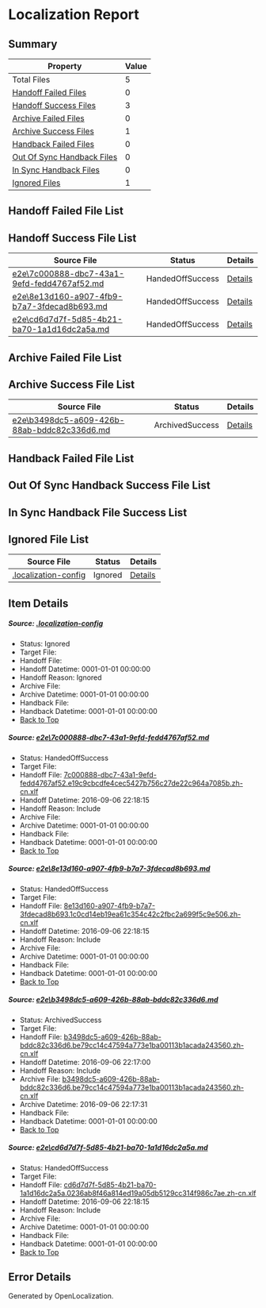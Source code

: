 # <a name='report-top'></a> Localization Report

## Summary
 Property | Value 
 -------- | ----- 
 Total Files | 5
[ Handoff Failed Files ](#handoff-failed-list)| 0
[ Handoff Success Files ](#handoff-success-list)| 3
[ Archive Failed Files ](#archive-failed-list)| 0
[ Archive Success Files ](#archive-success-list)| 1
[ Handback Failed Files ](#handback-failed-list)| 0
[ Out Of Sync Handback Files ](#outofsync-handback-success-list)| 0
[ In Sync Handback Files ](#insync-handback-success-list)| 0
[ Ignored Files ](#ignored-list)| 1

## <a name='handoff-failed-list'></a> Handoff Failed File List

## <a name='handoff-success-list'></a> Handoff Success File List
 Source File | Status | Details 
 ----------- | ------ | ------- 
 [e2e\7c000888-dbc7-43a1-9efd-fedd4767af52.md](https://github.com/OpenLocalizationTestOrg/ol-test0/blob/0fdae68ae06e0a08acc3cafd46a02fe38eebcfcc/e2e/7c000888-dbc7-43a1-9efd-fedd4767af52.md) | HandedOffSuccess | [Details](#6b95acb1128238e7b1f5291f5b74c3c4c02b251b1)
 [e2e\8e13d160-a907-4fb9-b7a7-3fdecad8b693.md](https://github.com/OpenLocalizationTestOrg/ol-test0/blob/a58a70b4c289336292afaf09c3058ffd062487ec/e2e/8e13d160-a907-4fb9-b7a7-3fdecad8b693.md) | HandedOffSuccess | [Details](#783bc8e8b318b753f883c2c93d5e8ce432b6f3712)
 [e2e\cd6d7d7f-5d85-4b21-ba70-1a1d16dc2a5a.md](https://github.com/OpenLocalizationTestOrg/ol-test0/blob/0fdae68ae06e0a08acc3cafd46a02fe38eebcfcc/e2e/cd6d7d7f-5d85-4b21-ba70-1a1d16dc2a5a.md) | HandedOffSuccess | [Details](#ef7a44d367bbae5bcad7f82f0db3d21143c6716f4)

## <a name='archive-failed-list'></a> Archive Failed File List

## <a name='archive-success-list'></a> Archive Success File List
 Source File | Status | Details 
 ----------- | ------ | ------- 
 [e2e\b3498dc5-a609-426b-88ab-bddc82c336d6.md](https://github.com/OpenLocalizationTestOrg/ol-test0/blob/38dfbd222f8bbad3c316f7e55f7c7a3baab621a5/e2e/b3498dc5-a609-426b-88ab-bddc82c336d6.md) | ArchivedSuccess | [Details](#4f0cc7ab27902f1970f060e03deca0fb01cd39683)

## <a name='handback-failed-list'></a> Handback Failed File List

## <a name='outofsync-handback-success-list'></a> Out Of Sync Handback Success File List

## <a name='insync-handback-success-list'></a> In Sync Handback File Success List

## <a name='ignored-list'></a> Ignored File List
 Source File | Status | Details 
 ----------- | ------ | ------- 
 [.localization-config](https://github.com/OpenLocalizationTestOrg/ol-test0/blob/0fdae68ae06e0a08acc3cafd46a02fe38eebcfcc/.localization-config) | Ignored | [Details](#3d4f252ac210baf56311d7e97dcc2db10974dbd20)

## Item Details
##### <a name='3d4f252ac210baf56311d7e97dcc2db10974dbd20'></a> Source: [.localization-config](https://github.com/OpenLocalizationTestOrg/ol-test0/blob/0fdae68ae06e0a08acc3cafd46a02fe38eebcfcc/.localization-config)
* Status: Ignored
* Target File: 
* Handoff File: 
* Handoff Datetime: 0001-01-01 00:00:00
* Handoff Reason: Ignored
* Archive File: 
* Archive Datetime: 0001-01-01 00:00:00
* Handback File: 
* Handback Datetime: 0001-01-01 00:00:00
* [Back to Top](#report-top)

##### <a name='6b95acb1128238e7b1f5291f5b74c3c4c02b251b1'></a> Source: [e2e\7c000888-dbc7-43a1-9efd-fedd4767af52.md](https://github.com/OpenLocalizationTestOrg/ol-test0/blob/0fdae68ae06e0a08acc3cafd46a02fe38eebcfcc/e2e/7c000888-dbc7-43a1-9efd-fedd4767af52.md)
* Status: HandedOffSuccess
* Target File: 
* Handoff File: [7c000888-dbc7-43a1-9efd-fedd4767af52.e19c9cbcdfe4cec5427b756c27de22c964a7085b.zh-cn.xlf](https://github.com/OpenLocalizationTestOrg/ol-test0-handoff/blob/c3e7c83e874ec6980aed93365495ce28142be007/ol-handoff/OpenLocalizationTestOrg/ol-test0-zhcn/ci/7c000888-dbc7-43a1-9efd-fedd4767af52.e19c9cbcdfe4cec5427b756c27de22c964a7085b.zh-cn.xlf)
* Handoff Datetime: 2016-09-06 22:18:15
* Handoff Reason: Include
* Archive File: 
* Archive Datetime: 0001-01-01 00:00:00
* Handback File: 
* Handback Datetime: 0001-01-01 00:00:00
* [Back to Top](#report-top)

##### <a name='783bc8e8b318b753f883c2c93d5e8ce432b6f3712'></a> Source: [e2e\8e13d160-a907-4fb9-b7a7-3fdecad8b693.md](https://github.com/OpenLocalizationTestOrg/ol-test0/blob/a58a70b4c289336292afaf09c3058ffd062487ec/e2e/8e13d160-a907-4fb9-b7a7-3fdecad8b693.md)
* Status: HandedOffSuccess
* Target File: 
* Handoff File: [8e13d160-a907-4fb9-b7a7-3fdecad8b693.1c0cd14eb19ea61c354c42c2fbc2a699f5c9e506.zh-cn.xlf](https://github.com/OpenLocalizationTestOrg/ol-test0-handoff/blob/c3e7c83e874ec6980aed93365495ce28142be007/ol-handoff/OpenLocalizationTestOrg/ol-test0-zhcn/ci/8e13d160-a907-4fb9-b7a7-3fdecad8b693.1c0cd14eb19ea61c354c42c2fbc2a699f5c9e506.zh-cn.xlf)
* Handoff Datetime: 2016-09-06 22:18:15
* Handoff Reason: Include
* Archive File: 
* Archive Datetime: 0001-01-01 00:00:00
* Handback File: 
* Handback Datetime: 0001-01-01 00:00:00
* [Back to Top](#report-top)

##### <a name='4f0cc7ab27902f1970f060e03deca0fb01cd39683'></a> Source: [e2e\b3498dc5-a609-426b-88ab-bddc82c336d6.md](https://github.com/OpenLocalizationTestOrg/ol-test0/blob/38dfbd222f8bbad3c316f7e55f7c7a3baab621a5/e2e/b3498dc5-a609-426b-88ab-bddc82c336d6.md)
* Status: ArchivedSuccess
* Target File: 
* Handoff File: [b3498dc5-a609-426b-88ab-bddc82c336d6.be79cc14c47594a773e1ba00113b1acada243560.zh-cn.xlf](https://github.com/OpenLocalizationTestOrg/ol-test0-handoff/blob/896d0e8206c75ab99706c392aac830e579e3c57e/ol-handoff/OpenLocalizationTestOrg/ol-test0-zhcn/ci/ht/b3498dc5-a609-426b-88ab-bddc82c336d6.be79cc14c47594a773e1ba00113b1acada243560.zh-cn.xlf)
* Handoff Datetime: 2016-09-06 22:17:00
* Handoff Reason: Include
* Archive File: [b3498dc5-a609-426b-88ab-bddc82c336d6.be79cc14c47594a773e1ba00113b1acada243560.zh-cn.xlf](https://github.com/OpenLocalizationTestOrg/ol-test0-handoff/blob/04918bc90ad507cea48311964280fd2f7ba5c31f/ol-archive/OpenLocalizationTestOrg/ol-test0-zhcn/ci/ht/b3498dc5-a609-426b-88ab-bddc82c336d6.be79cc14c47594a773e1ba00113b1acada243560.zh-cn.xlf)
* Archive Datetime: 2016-09-06 22:17:31
* Handback File: 
* Handback Datetime: 0001-01-01 00:00:00
* [Back to Top](#report-top)

##### <a name='ef7a44d367bbae5bcad7f82f0db3d21143c6716f4'></a> Source: [e2e\cd6d7d7f-5d85-4b21-ba70-1a1d16dc2a5a.md](https://github.com/OpenLocalizationTestOrg/ol-test0/blob/0fdae68ae06e0a08acc3cafd46a02fe38eebcfcc/e2e/cd6d7d7f-5d85-4b21-ba70-1a1d16dc2a5a.md)
* Status: HandedOffSuccess
* Target File: 
* Handoff File: [cd6d7d7f-5d85-4b21-ba70-1a1d16dc2a5a.0236ab8f46a814ed19a05db5129cc314f986c7ae.zh-cn.xlf](https://github.com/OpenLocalizationTestOrg/ol-test0-handoff/blob/c3e7c83e874ec6980aed93365495ce28142be007/ol-handoff/OpenLocalizationTestOrg/ol-test0-zhcn/ci/cd6d7d7f-5d85-4b21-ba70-1a1d16dc2a5a.0236ab8f46a814ed19a05db5129cc314f986c7ae.zh-cn.xlf)
* Handoff Datetime: 2016-09-06 22:18:15
* Handoff Reason: Include
* Archive File: 
* Archive Datetime: 0001-01-01 00:00:00
* Handback File: 
* Handback Datetime: 0001-01-01 00:00:00
* [Back to Top](#report-top)


## Error Details

Generated by OpenLocalization.
